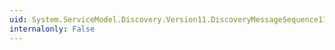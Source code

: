 ```yaml
---
uid: System.ServiceModel.Discovery.Version11.DiscoveryMessageSequence11.FromDiscoveryMessageSequence(System.ServiceModel.Discovery.DiscoveryMessageSequence)
internalonly: False
---
```

